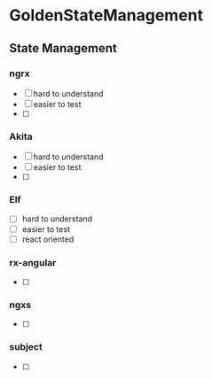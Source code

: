 

# GoldenStateManagement

## State Management

### ngrx
- [ ] hard to understand
- [ ] easier to test 
- [ ] 

### Akita
- [ ] hard to understand
- [ ] easier to test 
- [ ] 

### Elf
- [ ] hard to understand
- [ ] easier to test
- [ ] react oriented

### rx-angular
- [ ] 

### ngxs
- [ ] 

### subject
- [ ] 
